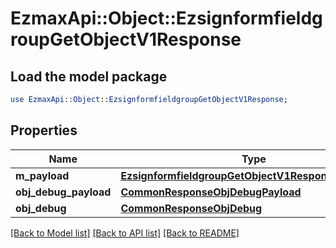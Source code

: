 # EzmaxApi::Object::EzsignformfieldgroupGetObjectV1Response

## Load the model package
```perl
use EzmaxApi::Object::EzsignformfieldgroupGetObjectV1Response;
```

## Properties
Name | Type | Description | Notes
------------ | ------------- | ------------- | -------------
**m_payload** | [**EzsignformfieldgroupGetObjectV1ResponseMPayload**](EzsignformfieldgroupGetObjectV1ResponseMPayload.md) |  | 
**obj_debug_payload** | [**CommonResponseObjDebugPayload**](CommonResponseObjDebugPayload.md) |  | [optional] 
**obj_debug** | [**CommonResponseObjDebug**](CommonResponseObjDebug.md) |  | [optional] 

[[Back to Model list]](../README.md#documentation-for-models) [[Back to API list]](../README.md#documentation-for-api-endpoints) [[Back to README]](../README.md)


